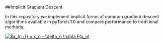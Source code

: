 ##Implicit Gradient Descent

In this repository we implement implicit forms of common gradient descent algorithms available in pyTorch 1.0 and compare performance to traditional methods. 

<a href="https://www.codecogs.com/eqnedit.php?latex=\dpi{120}&space;\fn_jvn&space;$x_{n&plus;1}&space;=&space;x_n&space;-&space;\delta_n&space;\nabla&space;F(x_n)" target="_blank"><img src="https://latex.codecogs.com/png.latex?\dpi{120}&space;\fn_jvn&space;$x_{n&plus;1}&space;=&space;x_n&space;-&space;\delta_n&space;\nabla&space;F(x_n)" title="$x_{n+1} = x_n - \delta_n \nabla F(x_n)" /></a>

